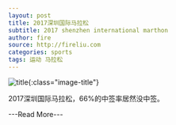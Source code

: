 ```yaml
---
layout: post
title: 2017深圳国际马拉松
subtitle: 2017 shenzhen international marthon
author: fire
source: http://fireliu.com
categories: sports 
tags: 运动 马拉松
---
```


![title](http://image.sideproject.cn/titles/title_009.jpg){:class="image-title"}

2017深圳国际马拉松，66%的中签率居然没中签。

---Read More---